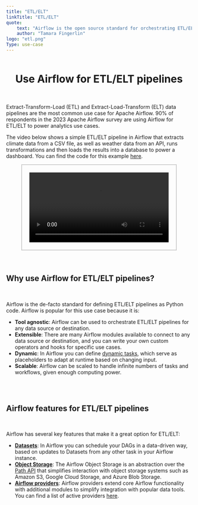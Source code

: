```yaml
---
title: "ETL/ELT"
linkTitle: "ETL/ELT"
quote:
    text: "Airflow is the open source standard for orchestrating ETL/ELT data pipelines."
    author: "Tamara Fingerlin"
logo: "etl.png"
Type: use-case
---
```


<div style="display: flex; justify-content: center; align-items: center;">

# Use Airflow for ETL/ELT pipelines

</div>

</br>

Extract-Transform-Load (ETL) and Extract-Load-Transform (ELT) data pipelines are the most common use case for Apache Airflow. 90% of respondents in the 2023 Apache Airflow survey are using Airflow for ETL/ELT to power analytics use cases.  

The video below shows a simple ETL/ELT pipeline in Airflow that extracts climate data from a CSV file, as well as weather data from an API, runs transformations and then loads the results into a database to power a dashboard. You can find the code for this example [here](https://github.com/astronomer/airflow-quickstart).


<div style="display: flex; justify-content: center; align-items: center; border: 2px solid #ccc; width: 75%; margin: auto; padding: 20px;">
    <video controls style="width: 100%; display: block;">
        <source src="/usecase-videos/placeholder_video_etl_analytics.mp4" type="video/mp4">
        Your browser does not support the video tag.
    </video>
</div>

</br>
</br>

## Why use Airflow for ETL/ELT pipelines?

</br>

Airflow is the de-facto standard for defining ETL/ELT pipelines as Python code. Airflow is popular for this use case because it is:

- **Tool agnostic**: Airflow can be used to orchestrate ETL/ELT pipelines for any data source or destination.
- **Extensible**: There are many Airflow modules available to connect to any data source or destination, and you can write your own custom operators and hooks for specific use cases.
- **Dynamic**: In Airflow you can define [dynamic tasks](https://airflow.apache.org/docs/apache-airflow/stable/authoring-and-scheduling/dynamic-task-mapping.html), which serve as placeholders to adapt at runtime based on changing input.
- **Scalable**: Airflow can be scaled to handle infinite numbers of tasks and workflows, given enough computing power.  

</br>
</br>

## Airflow features for ETL/ELT pipelines

</br>

Airflow has several key features that make it a great option for ETL/ELT:

- **[Datasets](https://airflow.apache.org/docs/apache-airflow/stable/authoring-and-scheduling/datasets.html)**: In Airflow you can schedule your DAGs in a data-driven way, based on updates to Datasets from any other task in your Airflow instance.
- **[Object Storage](https://airflow.apache.org/docs/apache-airflow/stable/core-concepts/objectstorage.html)**: The Airflow Object Storage is an abstraction over the [Path API](https://docs.python.org/3/library/pathlib.html) that simplifies interaction with object storage systems such as Amazon S3, Google Cloud Storage, and Azure Blob Storage.
- **[Airflow providers](https://airflow.apache.org/docs/apache-airflow-providers/index.html)**: Airflow providers extend core Airflow functionality with additional modules to simplify integration with popular data tools. You can find a list of active providers [here](https://airflow.apache.org/docs/#active-providers).
